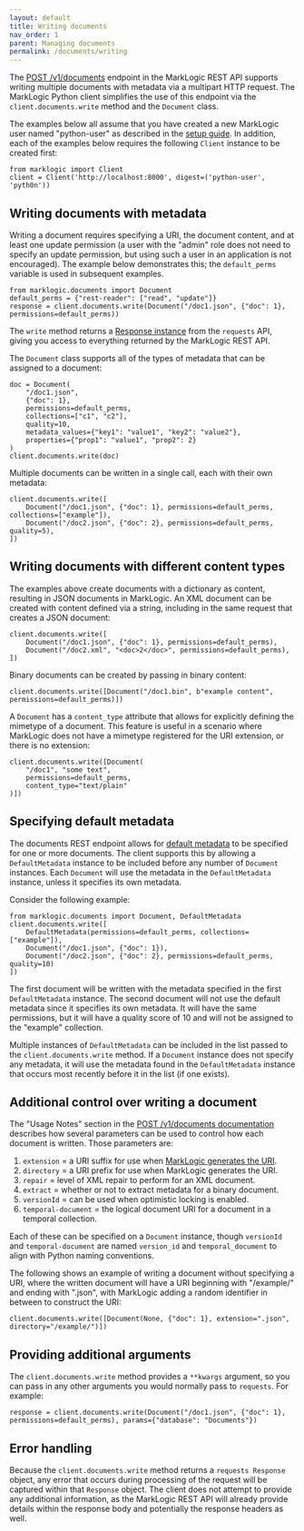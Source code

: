 ```yaml
---
layout: default
title: Writing documents
nav_order: 1
parent: Managing documents
permalink: /documents/writing
---
```


The [POST /v1/documents](https://docs.marklogic.com/REST/POST/v1/documents) endpoint in the MarkLogic REST API supports
writing multiple documents with metadata via a multipart HTTP request. The MarkLogic Python client 
simplifies the use of this endpoint via the `client.documents.write` method and the `Document`
class. 

The examples below all assume that you have created a new MarkLogic user named "python-user" as described in the 
[setup guide](../example-setup.md). In addition, each of the examples below requires the following `Client` instance to be created 
first:

```
from marklogic import Client
client = Client('http://localhost:8000', digest=('python-user', 'pyth0n'))
```

## Writing documents with metadata

Writing a document requires specifying a URI, the document content, and at least one update permission (a user with the
"admin" role does not need to specify an update permission, but using such a user in an application is not encouraged).
The example below demonstrates this; the `default_perms` variable is used in subsequent examples. 

```
from marklogic.documents import Document
default_perms = {"rest-reader": ["read", "update"]}
response = client.documents.write(Document("/doc1.json", {"doc": 1}, permissions=default_perms))
```

The `write` method returns a [Response instance](https://requests.readthedocs.io/en/latest/api/#requests.Response) 
from the `requests` API, giving you access to everything returned by the MarkLogic REST API.

The `Document` class supports all of the types of metadata that can be assigned to a document:

```
doc = Document(
    "/doc1.json", 
    {"doc": 1},
    permissions=default_perms,
    collections=["c1", "c2"],
    quality=10,
    metadata_values={"key1": "value1", "key2": "value2"},
    properties={"prop1": "value1", "prop2": 2}
)
client.documents.write(doc)
```

Multiple documents can be written in a single call, each with their own metadata:

```
client.documents.write([
    Document("/doc1.json", {"doc": 1}, permissions=default_perms, collections=["example"]),
    Document("/doc2.json", {"doc": 2}, permissions=default_perms, quality=5),
])
```

## Writing documents with different content types

The examples above create documents with a dictionary as content, resulting in JSON documents in MarkLogic. An XML 
document can be created with content defined via a string, including in the same request that creates a JSON document:

```
client.documents.write([
    Document("/doc1.json", {"doc": 1}, permissions=default_perms),
    Document("/doc2.xml", "<doc>2</doc>", permissions=default_perms),
])
```

Binary documents can be created by passing in binary content:

```
client.documents.write([Document("/doc1.bin", b"example content", permissions=default_perms)])
```

A `Document` has a `content_type` attribute that allows for explicitly defining the 
mimetype of a document. This feature is useful in a scenario where MarkLogic does not 
have a mimetype registered for the URI extension, or there is no extension:

```
client.documents.write([Document(
    "/doc1", "some text", 
    permissions=default_perms, 
    content_type="text/plain"
)])
```

## Specifying default metadata

The documents REST endpoint allows for [default metadata](https://docs.marklogic.com/guide/rest-dev/bulk#id_16015) to 
be specified for one or more documents. The client supports this by allowing a `DefaultMetadata` instance to be 
included before any number of `Document` instances. Each `Document` will use the metadata in the `DefaultMetadata`
instance, unless it specifies its own metadata. 

Consider the following example:

```
from marklogic.documents import Document, DefaultMetadata
client.documents.write([
    DefaultMetadata(permissions=default_perms, collections=["example"]),
    Document("/doc1.json", {"doc": 1}),
    Document("/doc2.json", {"doc": 2}, permissions=default_perms, quality=10)
])
```

The first document will be written with the metadata specified in the first `DefaultMetadata` instance. The second
document will not use the default metadata since it specifies its own metadata. It will have the same permissions, but 
it will have a quality score of 10 and will not be assigned to the "example" collection.

Multiple instances of `DefaultMetadata` can be included in the list passed to the `client.documents.write` method. If
a `Document` instance does not specify any metadata, it will use the metadata found in the `DefaultMetadata` instance
that occurs most recently before it in the list (if one exists). 

## Additional control over writing a document

The "Usage Notes" section in the [POST /v1/documents documentation](https://docs.marklogic.com/REST/POST/v1/documents)
describes how several parameters can be used to control how each document is written. Those parameters are:

1. `extension` = a URI suffix for use when [MarkLogic generates the URI](https://docs.marklogic.com/guide/rest-dev/bulk#id_86768).
2. `directory` = a URI prefix for use when MarkLogic generates the URI.
3. `repair` = level of XML repair to perform for an XML document.
4. `extract` = whether or not to extract metadata for a binary document.
5. `versionId` = can be used when optimistic locking is enabled.
6. `temporal-document` = the logical document URI for a document in a temporal collection.

Each of these can be specified on a `Document` instance, though `versionId` and `temporal-document` are named 
`version_id` and `temporal_document` to align with Python naming conventions.

The following shows an example of writing a document without specifying a URI, where the written document will have a 
URI beginning with "/example/" and ending with ".json", with MarkLogic adding a random identifier in between to 
construct the URI:

```
client.documents.write([Document(None, {"doc": 1}, extension=".json", directory="/example/")])
```

## Providing additional arguments

The `client.documents.write` method provides a `**kwargs` argument, so you can pass in any other arguments you would
normally pass to `requests`. For example:

```
response = client.documents.write(Document("/doc1.json", {"doc": 1}, permissions=default_perms), params={"database": "Documents"})
```

## Error handling

Because the `client.documents.write` method returns a `requests Response` object, any error that occurs during 
processing of the request will be captured within that `Response` object. The client does not attempt to provide any 
additional information, as the MarkLogic REST API will already provide details within the response body and potentially
the response headers as well.
